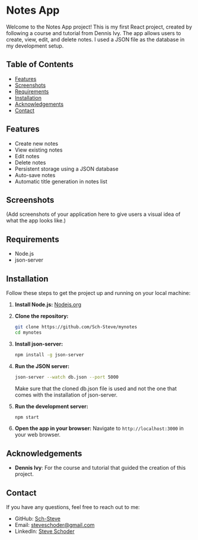 # Notes App

Welcome to the Notes App project! This is my first React project, created by following a course and tutorial from Dennis Ivy. The app allows users to create, view, edit, and delete notes. I used a JSON file as the database in my development setup.

## Table of Contents
- [Features](#features)
- [Screenshots](#screenshots)
- [Requirements](#requirements)
- [Installation](#installation)
- [Acknowledgements](#acknowledgements)
- [Contact](#contact)

## Features
- Create new notes
- View existing notes
- Edit notes
- Delete notes
- Persistent storage using a JSON database
- Auto-save notes
- Automatic title generation in notes list 


## Screenshots
(Add screenshots of your application here to give users a visual idea of what the app looks like.)

## Requirements
- Node.js
- json-server 

## Installation
Follow these steps to get the project up and running on your local machine:

1. **Install Node.js:**
    [Nodejs.org](https://nodejs.org/en/download/package-manager)
   
2. **Clone the repository:**
    ```bash
    git clone https://github.com/Sch-Steve/mynotes
    cd mynotes
    ```

3. **Install json-server:**
    ```bash
    npm install -g json-server
    ```

4. **Run the JSON server:**
    ```bash
    json-server --watch db.json --port 5000
    ```
    Make sure that the cloned db.json file is used and not the one that comes with the installation of json-server.

5. **Run the development server:**
    ```bash
    npm start
    ```

6. **Open the app in your browser:**
    Navigate to `http://localhost:3000` in your web browser.

## Acknowledgements
- **Dennis Ivy**: For the course and tutorial that guided the creation of this project.

## Contact
If you have any questions, feel free to reach out to me:

- GitHub: [Sch-Steve](https://github.com/Sch-Steve)
- Email: [steveschoder@gmail.com](mailto:steveschoder@gmail.com)
- LinkedIn: [Steve Schoder](https://www.linkedin.com/in/steve-schoder/)
